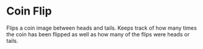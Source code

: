 # Coin Flip

Flips a coin image between heads and tails. Keeps track of how many times the coin has been flipped as well as how many of the flips were heads or tails.